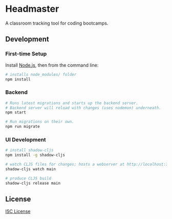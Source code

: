 # Headmaster

A classroom tracking tool for coding bootcamps.

## Development

### First-time Setup

Install [Node.js], then from the command line:

```sh
# installs node_modules/ folder
npm install
```

[Node.js]:https://nodejs.org/

### Backend

```sh
# Runs latest migrations and starts up the backend server.
# Backend server will reload with changes (uses nodemon) underneath.
npm start

# Run migrations on their own.
npm run migrate
```


### UI Development

```sh
# install shadow-cljs
npm install -g shadow-cljs

# watch CLJS files for changes; hosts a webserver at http://localhost:7772
shadow-cljs watch main

# produce CLJS build
shadow-cljs release main
```

## License

[ISC License](LICENSE.md)
